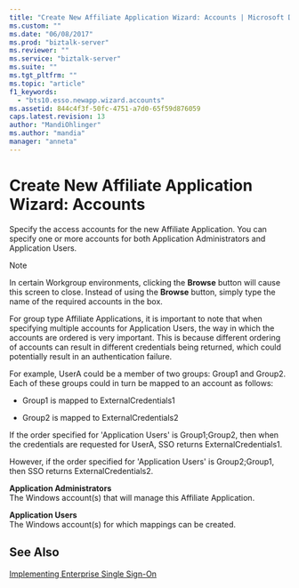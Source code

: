 ```yaml
---
title: "Create New Affiliate Application Wizard: Accounts | Microsoft Docs"
ms.custom: ""
ms.date: "06/08/2017"
ms.prod: "biztalk-server"
ms.reviewer: ""
ms.service: "biztalk-server"
ms.suite: ""
ms.tgt_pltfrm: ""
ms.topic: "article"
f1_keywords: 
  - "bts10.esso.newapp.wizard.accounts"
ms.assetid: 844c4f3f-50fc-4751-a7d0-65f59d876059
caps.latest.revision: 13
author: "MandiOhlinger"
ms.author: "mandia"
manager: "anneta"
---
```

# Create New Affiliate Application Wizard: Accounts
Specify the access accounts for the new Affiliate Application. You can specify one or more accounts for both Application Administrators and Application Users.  
  
> [!NOTE]
>  In certain Workgroup environments, clicking the **Browse** button will cause this screen to close. Instead of using the **Browse** button, simply type the name of the required accounts in the box.  
  
 For group type Affiliate Applications, it is important to note that when specifying multiple accounts for Application Users, the way in which the accounts are ordered is very important. This is because different ordering of accounts can result in different credentials being returned, which could potentially result in an authentication failure.  
  
 For example, UserA could be a member of two groups: Group1 and Group2. Each of these groups could in turn be mapped to an account as follows:  
  
-   Group1 is mapped to ExternalCredentials1  
  
-   Group2 is mapped to ExternalCredentials2  
  
 If the order specified for 'Application Users' is Group1;Group2, then when the credentials are requested for UserA, SSO returns ExternalCredentials1.  
  
 However, if the order specified for 'Application Users' is Group2;Group1, then SSO returns ExternalCredentials2.  
  
 **Application Administrators**  
 The Windows account(s) that will manage this Affiliate Application.  
  
 **Application Users**  
 The Windows account(s) for which mappings can be created.  
  
## See Also  
 [Implementing Enterprise Single Sign-On](../core/implementing-enterprise-single-sign-on.md)